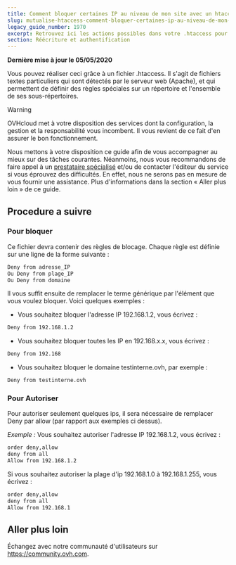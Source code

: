 ```yaml
---
title: Comment bloquer certaines IP au niveau de mon site avec un htaccess ?
slug: mutualise-htaccess-comment-bloquer-certaines-ip-au-niveau-de-mon-site
legacy_guide_number: 1970
excerpt: Retrouvez ici les actions possibles dans votre .htaccess pour bloquer certaines IP au niveau de votre site.
section: Réécriture et authentification
---
```


**Dernière mise à jour le 05/05/2020**

Vous pouvez réaliser ceci grâce à un fichier .htaccess. Il s'agit de fichiers textes particuliers qui sont détectés par le serveur web (Apache), et qui permettent de définir des règles spéciales sur un répertoire et l'ensemble de ses sous-répertoires.

> [!warning]
>
> OVHcloud met à votre disposition des services dont la configuration, la gestion et la responsabilité vous incombent. Il vous revient de ce fait d'en assurer le bon fonctionnement.
> 
> Nous mettons à votre disposition ce guide afin de vous accompagner au mieux sur des tâches courantes. Néanmoins, nous vous recommandons de faire appel à un [prestataire spécialisé](https://partner.ovhcloud.com/fr-ca/) et/ou de contacter l'éditeur du service si vous éprouvez des difficultés. En effet, nous ne serons pas en mesure de vous fournir une assistance. Plus d'informations dans la section « Aller plus loin » de ce guide.
> 


## Procedure a suivre

### Pour bloquer
Ce fichier devra contenir des règles de blocage. Chaque règle est définie sur une ligne de la forme suivante :


```bash
Deny from adresse_IP
Ou Deny from plage_IP
Ou Deny from domaine
```

Il vous suffit ensuite de remplacer le terme générique par l'élément que vous voulez bloquer. Voici quelques exemples :

- Vous souhaitez bloquer l'adresse IP 192.168.1.2, vous écrivez :


```bash
Deny from 192.168.1.2
```

- Vous souhaitez bloquer toutes les IP en 192.168.x.x, vous écrivez :


```bash
Deny from 192.168
```

- Vous souhaitez bloquer le domaine testinterne.ovh, par exemple :


```bash
Deny from testinterne.ovh
```


### Pour Autoriser
Pour autoriser seulement quelques ips, il sera nécessaire de remplacer Deny par allow (par rapport aux exemples ci dessus).

*Exemple :* Vous souhaitez autoriser l'adresse IP 192.168.1.2, vous écrivez :


```bash
order deny,allow
deny from all
Allow from 192.168.1.2
```

Si vous souhaitez autoriser la plage d'ip 192.168.1.0 à 192.168.1.255, vous écrivez :


```bash
order deny,allow
deny from all
Allow from 192.168.1
```


## Aller plus loin

Échangez avec notre communauté d'utilisateurs sur <https://community.ovh.com>.
